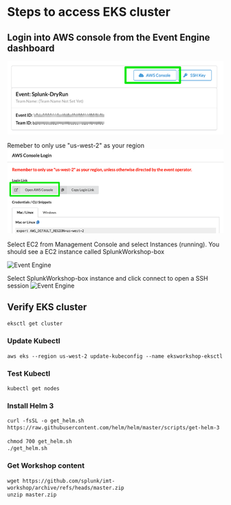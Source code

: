 # Steps to access EKS cluster
## Login into AWS console from the Event Engine dashboard
![Event Engine](../images/eks/credentials.png)

Remeber to only use "us-west-2" as your region
![Event Engine](../images/eks/eks-region.png)

Select EC2 from Management Console and select Instances (running). You should see a EC2 instance called SplunkWorkshop-box

![Event Engine](../images/eks/eks-splunk.png)

Select SplunkWorkshop-box instance and click connect to open a SSH session
![Event Engine](../images/eks/eks-splunk.png)

## Verify EKS cluster
```
eksctl get cluster
```

### Update Kubectl
```
aws eks --region us-west-2 update-kubeconfig --name eksworkshop-eksctl 
```
### Test Kubectl
```
kubectl get nodes
```
### Install Helm 3
```
curl -fsSL -o get_helm.sh https://raw.githubusercontent.com/helm/helm/master/scripts/get-helm-3

chmod 700 get_helm.sh
./get_helm.sh

```

### Get Workshop content
``` 
wget https://github.com/splunk/imt-workshop/archive/refs/heads/master.zip
unzip master.zip
```